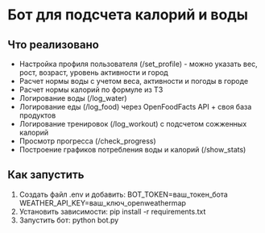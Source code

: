# Бот для подсчета калорий и воды

## Что реализовано

- Настройка профиля пользователя (/set_profile) - можно указать вес, рост, возраст, уровень активности и город
- Расчет нормы воды с учетом веса, активности и погоды в городе
- Расчет нормы калорий по формуле из ТЗ 
- Логирование воды (/log_water)
- Логирование еды (/log_food) через OpenFoodFacts API + своя база продуктов
- Логирование тренировок (/log_workout) с подсчетом сожженных калорий
- Просмотр прогресса (/check_progress)
- Построение графиков потребления воды и калорий (/show_stats)

## Как запустить

1. Создать файл .env и добавить:
BOT_TOKEN=ваш_токен_бота
WEATHER_API_KEY=ваш_ключ_openweathermap
2. Установить зависимости:
pip install -r requirements.txt
3. Запустить бот:
python bot.py

